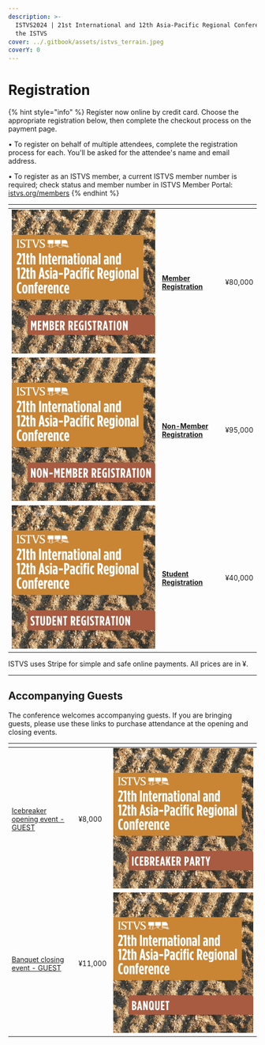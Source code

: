 ```yaml
---
description: >-
  ISTVS2024 | 21st International and 12th Asia-Pacific Regional Conference of
  the ISTVS
cover: ../.gitbook/assets/istvs_terrain.jpeg
coverY: 0
---
```


# Registration

{% hint style="info" %}
Register now online by credit card. Choose the appropriate registration below, then complete the checkout process on the payment page.

• To register on behalf of multiple attendees, complete the registration process for each. You'll be asked for the attendee's name and email address.&#x20;

• To register as an ISTVS member, a current ISTVS member number is required; check  status and member number in ISTVS Member Portal: [istvs.org/members](https://www.istvs.org/members)
{% endhint %}

<table data-view="cards"><thead><tr><th></th><th></th><th></th></tr></thead><tbody><tr><td><img src="../.gitbook/assets/1member.jpg" alt=""></td><td><h4><a href="https://buy.stripe.com/7sIdTRas0gzIe885kk">Member Registration</a></h4></td><td>¥80,000</td></tr><tr><td><img src="../.gitbook/assets/2nonmember.jpg" alt=""></td><td><h4><a href="https://buy.stripe.com/28o3fdgQocjs4xy5kl">Non-Member Registration</a></h4></td><td>¥95,000</td></tr><tr><td><img src="../.gitbook/assets/3student.jpg" alt=""></td><td><h4><a href="https://buy.stripe.com/8wMbLJ9nW6Z85BCbIK">Student Registration</a></h4></td><td>¥40,000</td></tr></tbody></table>

ISTVS uses Stripe for simple and safe online payments. All prices are in ¥.

***

## Accompanying Guests

The conference welcomes accompanying guests. If you are bringing guests, please use these links to purchase attendance at the opening and closing events.

<table data-view="cards"><thead><tr><th></th><th></th><th></th></tr></thead><tbody><tr><td><a href="https://buy.stripe.com/6oEdTRgQofvEaVW6or">Icebreaker opening event - GUEST</a></td><td>¥8,000</td><td><a href="https://buy.stripe.com/6oEdTRgQofvEaVW6or"><img src="../.gitbook/assets/4icebreaker.jpg" alt=""></a></td></tr><tr><td><a href="https://buy.stripe.com/9AQeXVcA8dnw7JK148">Banquet closing event - GUEST</a></td><td>¥11,000</td><td><a href-"https://buy.stripe.com/9AQeXVcA8dnw7JK148"><img src="../.gitbook/assets/5banquet.jpg" alt=""></a></td></tr></tbody></table>
